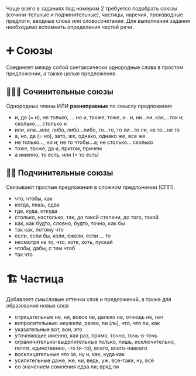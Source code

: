 Чаще всего в заданиях под номером 2 требуется подобрать союзы (сочини-тельные и подчинительные), частицы, наречия, производные предлоги, вводные слова или словосочетания. Для выполнения задания необходимо вспомнить определения частей речи.

# ➕ Союзы
Соединяет между собой синтаксически однородные слова в простом предложении, а также целые предложения.
## 👨‍👩‍👦 Сочинительные союзы
Однородные члены ИЛИ **равноправные** по смыслу предложения

- и, да (= и), не только, … но и, также, тоже, и…и, ни…ни, как,…так и; сколько..., столько и
- или, или…или, либо, либо…либо, то…то, то ли…то ли, не то…не то
- а, но, да (= но), зато, же, однако, однако же, все же
- не только…, но и; не то чтобы…а; не столько… сколько
- тоже, также, да и, притом, причем
-	а именно, то есть, или (= то есть)
## 👨‍👧 Подчинительные  союзы
Связывают простые предложения в сложном предложении (СПП). 

- что, чтобы, как
- когда, лишь, едва
- где, куда, откуда
- столько, настолько, так, до такой степени, до того, такой
- как, как будто, словно, будто, точно, как бы
- так как, потому что
- если, если бы, коли, ежели, если … то
- несмотря на то, что, хотя, хоть, пускай
- чтобы, дабы, с тем чтоб
- так что

# 🏗 Частица
Добавляет смысловые оттенки слов и предложений, а также для образования новых слов
- отрицательные	не, ни, вовсе не, далеко не, отнюдь не, нет
- вопросительные:	неужели, разве, ли (ль), что, что ли, как
- указательные	вот, вон, это
- уточняющие	именно, как раз, прямо, точно, точь-в-точь
- ограничительно-выделительные	только, лишь, исключительно, почти, единственно, -то (я-то), всего, всего-навсего
- восклицательные	что за, ну и, как, куда как
- усилительные	даже, же, ни, ведь, уж, все-таки, ну, всё
- со значением сомнения	едва ли; вряд ли
